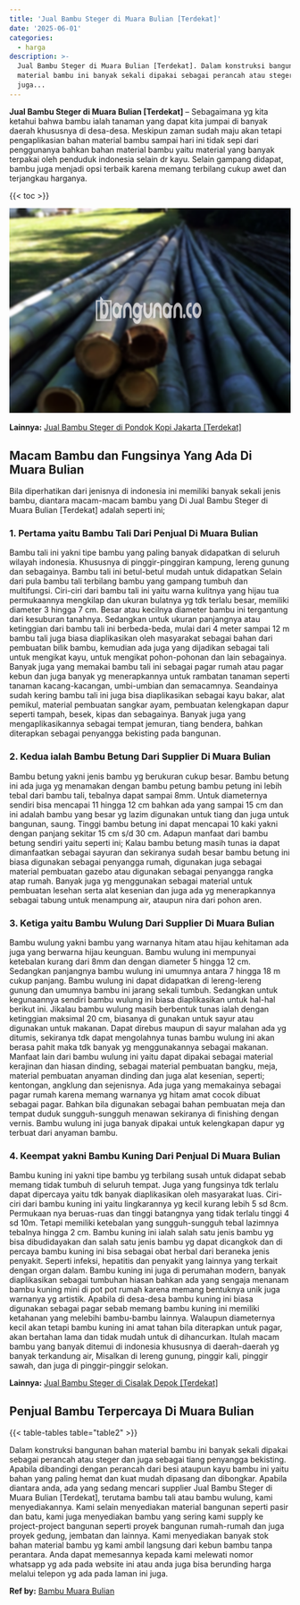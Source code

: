 ```yaml
---
title: 'Jual Bambu Steger di Muara Bulian [Terdekat]'
date: '2025-06-01'
categories:
  - harga
description: >-
  Jual Bambu Steger di Muara Bulian [Terdekat]. Dalam konstruksi bangunan bahan
  material bambu ini banyak sekali dipakai sebagai perancah atau steger dan
  juga...
---
```


**Jual Bambu Steger di Muara Bulian \[Terdekat\]** – Sebagaimana yg kita ketahui bahwa bambu ialah tanaman yang dapat kita jumpai di banyak daerah khususnya di desa-desa. Meskipun zaman sudah maju akan tetapi pengaplikasian bahan material bambu sampai hari ini tidak sepi dari penggunanya bahkan bahan material bambu yaitu material yang banyak terpakai oleh penduduk indonesia selain dr kayu. Selain gampang didapat, bambu juga menjadi opsi terbaik karena memang terbilang cukup awet dan terjangkau harganya.

{{< toc >}}

![Jual Bambu Steger di Muara Bulian [Terdekat]](/images/jual-bambu-tali-10.png)

**Lainnya:** [Jual Bambu Steger di Pondok Kopi Jakarta \[Terdekat\]](https://bambu.bangunan.co/jual-bambu-steger-di-pondok-kopi-jakarta-terdekat/)

## Macam Bambu dan Fungsinya Yang Ada Di Muara Bulian

Bila diperhatikan dari jenisnya di indonesia ini memiliki banyak sekali jenis bambu, diantara macam-macam bambu yang Di Jual Bambu Steger di Muara Bulian \[Terdekat\] adalah seperti ini;

### 1\. Pertama yaitu Bambu Tali Dari Penjual Di Muara Bulian

Bambu tali ini yakni tipe bambu yang paling banyak didapatkan di seluruh wilayah indonesia. Khususnya di pinggir-pinggiran kampung, lereng gunung dan sebagainya. Bambu tali ini betul-betul mudah untuk didapatkan Selain dari pula bambu tali terbilang bambu yang gampang tumbuh dan multifungsi. Ciri-ciri dari bambu tali ini yaitu warna kulitnya yang hijau tua permukaannya mengkilap dan ukuran bulatnya yg tdk terlalu besar, memiliki diameter 3 hingga 7 cm. Besar atau kecilnya diameter bambu ini tergantung dari kesuburan tanahnya. Sedangkan untuk ukuran panjangnya atau ketinggian dari bambu tali ini berbeda-beda, mulai dari 4 meter sampai 12 m bambu tali juga biasa diaplikasikan oleh masyarakat sebagai bahan dari pembuatan bilik bambu, kemudian ada juga yang dijadikan sebagai tali untuk mengikat kayu, untuk mengikat pohon-pohonan dan lain sebagainya. Banyak juga yang memakai bambu tali ini sebagai pagar rumah atau pagar kebun dan juga banyak yg menerapkannya untuk rambatan tanaman seperti tanaman kacang-kacangan, umbi-umbian dan semacamnya. Seandainya sudah kering bambu tali ini juga bisa diaplikasikan sebagai kayu bakar, alat pemikul, material pembuatan sangkar ayam, pembuatan kelengkapan dapur seperti tampah, besek, kipas dan sebagainya. Banyak juga yang mengaplikasikannya sebagai tempat jemuran, tiang bendera, bahkan diterapkan sebagai penyangga bekisting pada bangunan.

### 2\. Kedua ialah Bambu Betung Dari Supplier Di Muara Bulian

Bambu betung yakni jenis bambu yg berukuran cukup besar. Bambu betung ini ada juga yg menamakan dengan bambu petung bambu petung ini lebih tebal dari bambu tali, tebalnya dapat sampai 8mm. Untuk diameternya sendiri bisa mencapai 11 hingga 12 cm bahkan ada yang sampai 15 cm dan ini adalah bambu yang besar yg lazim digunakan untuk tiang dan juga untuk bangunan, saung. Tinggi bambu betung ini dapat mencapai 10 kaki yakni dengan panjang sekitar 15 cm s/d 30 cm. Adapun manfaat dari bambu betung sendiri yaitu seperti ini; Kalau bambu betung masih tunas ia dapat dimanfaatkan sebagai sayuran dan sekiranya sudah besar bambu betung ini biasa digunakan sebagai penyangga rumah, digunakan juga sebagai material pembuatan gazebo atau digunakan sebagai penyangga rangka atap rumah. Banyak juga yg menggunakan sebagai material untuk pembuatan lesehan serta alat kesenian dan juga ada yg menerapkannya sebagai tabung untuk menampung air, ataupun nira dari pohon aren.

### 3\. Ketiga yaitu Bambu Wulung Dari Supplier Di Muara Bulian

Bambu wulung yakni bambu yang warnanya hitam atau hijau kehitaman ada juga yang berwarna hijau keunguan. Bambu wulung ini mempunyai ketebalan kurang dari 8mm dan dengan diameter 5 hingga 12 cm. Sedangkan panjangnya bambu wulung ini umumnya antara 7 hingga 18 m cukup panjang. Bambu wulung ini dapat didapatkan di lereng-lereng gunung dan umumnya bambu ini jarang sekali tumbuh. Sedangkan untuk kegunaannya sendiri bambu wulung ini biasa diaplikasikan untuk hal-hal berikut ini. Jikalau bambu wulung masih berbentuk tunas ialah dengan ketinggian maksimal 20 cm, biasanya di gunakan untuk sayur atau digunakan untuk makanan. Dapat direbus maupun di sayur malahan ada yg ditumis, sekiranya tdk dapat mengolahnya tunas bambu wulung ini akan berasa pahit maka tdk banyak yg menggunakannya sebagai makanan. Manfaat lain dari bambu wulung ini yaitu dapat dipakai sebagai material kerajinan dan hiasan dinding, sebagai material pembuatan bangku, meja, material pembuatan anyaman dinding dan juga alat kesenian, seperti; kentongan, angklung dan sejenisnya. Ada juga yang memakainya sebagai pagar rumah karena memang warnanya yg hitam amat cocok dibuat sebagai pagar. Bahkan bila digunakan sebagai bahan pembuatan meja dan tempat duduk sungguh-sungguh menawan sekiranya di finishing dengan vernis. Bambu wulung ini juga banyak dipakai untuk kelengkapan dapur yg terbuat dari anyaman bambu.

### 4\. Keempat yakni Bambu Kuning Dari Penjual Di Muara Bulian

Bambu kuning ini yakni tipe bambu yg terbilang susah untuk didapat sebab memang tidak tumbuh di seluruh tempat. Juga yang fungsinya tdk terlalu dapat dipercaya yaitu tdk banyak diaplikasikan oleh masyarakat luas. Ciri-ciri dari bambu kuning ini yaitu lingkarannya yg kecil kurang lebih 5 sd 8cm. Permukaan nya beruas-ruas dan tinggi batangnya yang tidak terlalu tinggi 4 sd 10m. Tetapi memiliki ketebalan yang sungguh-sungguh tebal lazimnya tebalnya hingga 2 cm. Bambu kuning ini ialah salah satu jenis bambu yg bisa dibudidayakan dan salah satu jenis bambu yg dapat dicangkok dan di percaya bambu kuning ini bisa sebagai obat herbal dari beraneka jenis penyakit. Seperti infeksi, hepatitis dan penyakit yang lainnya yang terkait dengan organ dalam. Bambu kuning ini juga di perumahan modern, banyak diaplikasikan sebagai tumbuhan hiasan bahkan ada yang sengaja menanam bambu kuning mini di pot pot rumah karena memang bentuknya unik juga warnanya yg artistik. Apabila di desa-desa bambu kuning ini biasa digunakan sebagai pagar sebab memang bambu kuning ini memiliki ketahanan yang melebihi bambu-bambu lainnya. Walaupun diameternya kecil akan tetapi bambu kuning ini amat tahan bila diterapkan untuk pagar, akan bertahan lama dan tidak mudah untuk di dihancurkan. Itulah macam bambu yang banyak ditemui di indonesia khususnya di daerah-daerah yg banyak terkandung air, Misalkan di lereng gunung, pinggir kali, pinggir sawah, dan juga di pinggir-pinggir selokan.

**Lainnya:** [Jual Bambu Steger di Cisalak Depok \[Terdekat\]](https://bambu.bangunan.co/jual-bambu-steger-di-cisalak-depok-terdekat/)

## Penjual Bambu Terpercaya Di Muara Bulian

{{< table-tables table="table2" >}}

Dalam konstruksi bangunan bahan material bambu ini banyak sekali dipakai sebagai perancah atau steger dan juga sebagai tiang penyangga bekisting. Apabila dibandingi dengan perancah dari besi ataupun kayu bambu ini yaitu bahan yang paling hemat dan kuat mudah dipasang dan dibongkar. Apabila diantara anda, ada yang sedang mencari supplier Jual Bambu Steger di Muara Bulian \[Terdekat\], terutama bambu tali atau bambu wulung, kami menyediakannya. Kami selain menyediakan material bangunan seperti pasir dan batu, kami juga menyediakan bambu yang sering kami supply ke project-project bangunan seperti proyek bangunan rumah-rumah dan juga proyek gedung, jembatan dan lainnya. Kami menyediakan banyak stok bahan material bambu yg kami ambil langsung dari kebun bambu tanpa perantara. Anda dapat memesannya kepada kami melewati nomor whatsapp yg ada pada website ini atau anda juga bisa berunding harga melalui telepon yg ada pada laman ini juga.

**Ref by:** [Bambu Muara Bulian](https://id.wikipedia.org/wiki/Bambu)
